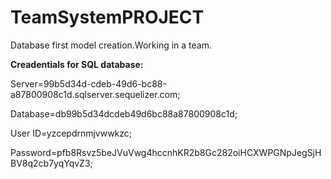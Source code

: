 # TeamSystemPROJECT
Database first model creation.Working in a team.

<b>Creadentials for SQL database:</b>

Server=99b5d34d-cdeb-49d6-bc88-a87800908c1d.sqlserver.sequelizer.com;

Database=db99b5d34dcdeb49d6bc88a87800908c1d;

User ID=yzcepdrnmjvwwkzc;

Password=pfb8Rsvz5beJVuVwg4hccnhKR2b8Gc282oiHCXWPGNpJegSjHBV8q2cb7yqYqvZ3;	
